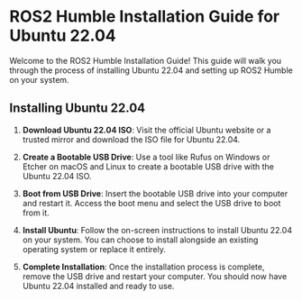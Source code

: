 # ROS2 Humble Installation Guide for Ubuntu 22.04

Welcome to the ROS2 Humble Installation Guide! This guide will walk you through the process of installing Ubuntu 22.04 and setting up ROS2 Humble on your system.

## Installing Ubuntu 22.04

1. **Download Ubuntu 22.04 ISO**: Visit the official Ubuntu website or a trusted mirror and download the ISO file for Ubuntu 22.04.

2. **Create a Bootable USB Drive**: Use a tool like Rufus on Windows or Etcher on macOS and Linux to create a bootable USB drive with the Ubuntu 22.04 ISO.

3. **Boot from USB Drive**: Insert the bootable USB drive into your computer and restart it. Access the boot menu and select the USB drive to boot from it.

4. **Install Ubuntu**: Follow the on-screen instructions to install Ubuntu 22.04 on your system. You can choose to install alongside an existing operating system or replace it entirely.

5. **Complete Installation**: Once the installation process is complete, remove the USB drive and restart your computer. You should now have Ubuntu 22.04 installed and ready to use.
